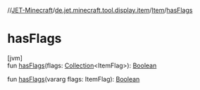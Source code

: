 //[JET-Minecraft](../../../index.md)/[de.jet.minecraft.tool.display.item](../index.md)/[Item](index.md)/[hasFlags](has-flags.md)

# hasFlags

[jvm]\
fun [hasFlags](has-flags.md)(flags: [Collection](https://kotlinlang.org/api/latest/jvm/stdlib/kotlin.collections/-collection/index.html)&lt;ItemFlag&gt;): [Boolean](https://kotlinlang.org/api/latest/jvm/stdlib/kotlin/-boolean/index.html)

fun [hasFlags](has-flags.md)(vararg flags: ItemFlag): [Boolean](https://kotlinlang.org/api/latest/jvm/stdlib/kotlin/-boolean/index.html)
